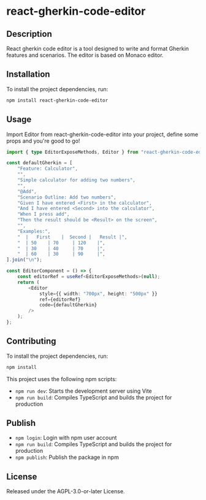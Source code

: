 # react-gherkin-code-editor

## Description

React gherkin code editor is a tool designed to write and format Gherkin features and scenarios.
The editor is based on Monaco editor.

## Installation

To install the project dependencies, run:

```bash
npm install react-gherkin-code-editor
```

## Usage
Import Editor from react-gherkin-code-editor into your project, define some props and you're good to go!

```typescript
import { type EditorExposeMethods, Editor } from "react-gherkin-code-editor";

const defaultGherkin = [
	"Feature: Calculator",
	"",
	"Simple calculator for adding two numbers",
	"",
	"@Add",
	"Scenario Outline: Add two numbers",
	"Given I have entered <First> in the calculator",
	"And I have entered <Second> into the calculator",
	"When I press add",
	"Then the result should be <Result> on the screen",
	"",
	"Examples:",
	"  |   First    |  Second |   Result |",
	"  | 50    | 70     | 120    |",
	"  | 30    | 40     | 70     |",
	"  | 60    | 30     | 90     |",
].join("\n");

const EditorComponent = () => {
	const editorRef = useRef<EditorExposeMethods>(null);
	return (
        <Editor
            style={{ width: "700px", height: "500px" }}
            ref={editorRef}
            code={defaultGherkin}
        />
	);
};
```


## Contributing

To install the project dependencies, run:

```bash
npm install
```

This project uses the following npm scripts:

- `npm run dev`: Starts the development server using Vite
- `npm run build`: Compiles TypeScript and builds the project for production

## Publish
- `npm login`: Login with npm user account
- `npm run build`: Compiles TypeScript and builds the project for production
- `npm publish`: Publish the package in npm

## License
Released under the AGPL-3.0-or-later License.